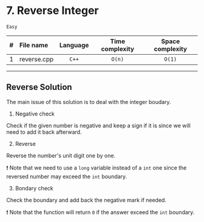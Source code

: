 # 7. Reverse Integer
`Easy`

| # | File name          | Language | Time complexity | Space complexity | 
|:-:|:------------------ |:--------:|:---------------:|:----------------:|
| 1 | reverse.cpp        | `C++`    | `O(n)` | `O(1)` |


---

## Reverse Solution

The main issue of this solution is to deal with the integer boudary.

1. Negative check

Check if the given number is negative and keep a sign if it is since we will need to add it back afterward.

2. Reverse

Reverse the number's unit digit one by one.

:exclamation: Note that we need to use a `long` variable instead of a `int` one since the reversed number may exceed the `int` boundary.

3. Bondary check

Check the boundary and add back the negative mark if needed.

:exclamation: Note that the function will return `0` if the answer exceed the `int` boundary.